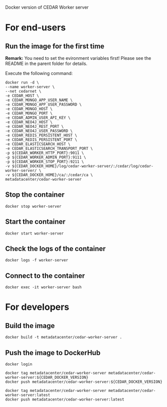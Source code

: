 Docker version of CEDAR Worker server

# For end-users

## Run the image for the first time

**Remark:** You need to set the evironment variables first! Please see the README in the parent folder for details.

Execute the following command:

````
docker run -d \
--name worker-server \
--net cedarnet \
-e CEDAR_HOST \
-e CEDAR_MONGO_APP_USER_NAME \
-e CEDAR_MONGO_APP_USER_PASSWORD \
-e CEDAR_MONGO_HOST \
-e CEDAR_MONGO_PORT \
-e CEDAR_ADMIN_USER_API_KEY \
-e CEDAR_NEO4J_HOST \
-e CEDAR_NEO4J_REST_PORT \
-e CEDAR_NEO4J_USER_PASSWORD \
-e CEDAR_REDIS_PERSISTENT_HOST \
-e CEDAR_REDIS_PERSISTENT_PORT \
-e CEDAR_ELASTICSEARCH_HOST \
-e CEDAR_ELASTICSEARCH_TRANSPORT_PORT \
-p ${CEDAR_WORKER_HTTP_PORT}:9011 \
-p ${CEDAR_WORKER_ADMIN_PORT}:9111 \
-p ${CEDAR_WORKER_STOP_PORT}:9211 \
-v ${CEDAR_DOCKER_HOME}/log/cedar-worker-server/:/cedar/log/cedar-worker-server/ \
-v ${CEDAR_DOCKER_HOME}/ca/:/cedar/ca \
metadatacenter/cedar-worker-server
````

## Stop the container

    docker stop worker-server

## Start the container

    docker start worker-server

## Check the logs of the container

    docker logs -f worker-server

## Connect to the container

    docker exec -it worker-server bash

# For developers

## Build the image

````
docker build -t metadatacenter/cedar-worker-server .
````

## Push the image to DockerHub

````
docker login

docker tag metadatacenter/cedar-worker-server metadatacenter/cedar-worker-server:${CEDAR_DOCKER_VERSION}
docker push metadatacenter/cedar-worker-server:${CEDAR_DOCKER_VERSION}

docker tag metadatacenter/cedar-worker-server metadatacenter/cedar-worker-server:latest
docker push metadatacenter/cedar-worker-server:latest
````